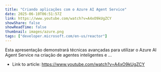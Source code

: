 ```yaml
---
title: "Criando aplicações com o Azure AI Agent Service"
date: 2025-06-10T06:51:57Z
link: https://www.youtube.com/watch?v=A4xO9kUgZCY
showShare: false
showReadTime: false
thumbnail: images/azure.png
tags: ["developer.microsoft.com/en-us/reactor"]
---
```

Esta apresentação demonstrará técnicas avançadas para utilizar o Azure AI Agent Service na criação de agentes inteligentes e ...

- Link to article: https://www.youtube.com/watch?v=A4xO9kUgZCY